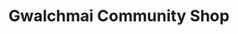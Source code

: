 ---
title: "Gwalchmai Community Shop"
url: /gwalchmai/gwalchmai-community-shop/
shop: convenience
---